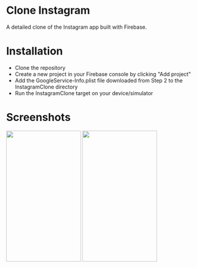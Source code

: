 # Clone Instagram

A detailed clone of the Instagram app built with Firebase.

# Installation

- Clone the repository
- Create a new project in your Firebase console by clicking "Add project"
- Add the GoogleService-Info.plist file downloaded from Step 2 to the InstagramClone directory
- Run the InstagramClone target on your device/simulator

# Screenshots

<img src="https://github.com/JeremyPerezSwift/InstagramCloneSwiftUI/assets/55399639/5e5765a4-263f-48e9-aa2a-9c7a1df66d53" width="200" height="350" />
<img src="https://github.com/JeremyPerezSwift/InstagramCloneSwiftUI/assets/55399639/5e5765a4-263f-48e9-aa2a-9c7a1df66d53" width="200" height="350" />
